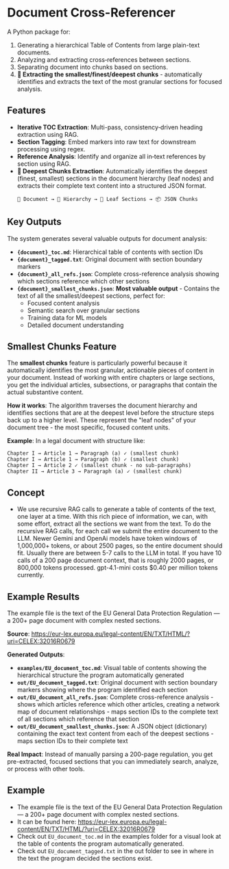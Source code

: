 # Document Cross-Referencer

A Python package for:

1. Generating a hierarchical Table of Contents from large plain-text documents.
2. Analyzing and extracting cross‑references between sections.
3. Separating document into chunks based on sections.
4. **🔆 Extracting the smallest/finest/deepest chunks** - automatically identifies and extracts the text of the most granular sections for focused analysis.

## Features

- **Iterative TOC Extraction**: Multi-pass, consistency‑driven heading extraction using RAG.
- **Section Tagging**: Embed markers into raw text for downstream processing using regex.
- **Reference Analysis**: Identify and organize all in‑text references by section using RAG.
- **🔆 Deepest Chunks Extraction**: Automatically identifies the deepest (finest, smallest) sections in the document hierarchy (leaf nodes) and extracts their complete text content into a structured JSON format.
  ```
  📄 Document → 🌳 Hierarchy → 🎯 Leaf Sections → 📦 JSON Chunks
  ```

## Key Outputs

The system generates several valuable outputs for document analysis:

- **`{document}_toc.md`**: Hierarchical table of contents with section IDs
- **`{document}_tagged.txt`**: Original document with section boundary markers
- **`{document}_all_refs.json`**: Complete cross-reference analysis showing which sections reference which other sections
- **`{document}_smallest_chunks.json`**:  **Most valuable output** - Contains the text of all the smallest/deepest sections, perfect for:
  - Focused content analysis
  - Semantic search over granular sections  
  - Training data for ML models
  - Detailed document understanding

## Smallest Chunks Feature

The **smallest chunks** feature is particularly powerful because it automatically identifies the most granular, actionable pieces of content in your document. Instead of working with entire chapters or large sections, you get the individual articles, subsections, or paragraphs that contain the actual substantive content.

**How it works**: The algorithm traverses the document hierarchy and identifies sections that are at the deepest level before the structure steps back up to a higher level. These represent the "leaf nodes" of your document tree - the most specific, focused content units.

**Example**: In a legal document with structure like:
```
Chapter I → Article 1 → Paragraph (a) ✓ (smallest chunk)
Chapter I → Article 1 → Paragraph (b) ✓ (smallest chunk)  
Chapter I → Article 2 ✓ (smallest chunk - no sub-paragraphs)
Chapter II → Article 3 → Paragraph (a) ✓ (smallest chunk)
```

## Concept
- We use recursive RAG calls to generate a table of contents of the text, one layer at a time.  With this rich piece of information, we can, with some effort, extract all the sections we want from the text. To do the recursive RAG calls, for each call we submit the entire document to the LLM.  Newer Gemini and OpenAi models have token windows of 1,000,000+ tokens, or about 2500 pages, so the entire document should fit. Usually there are between 5-7 calls to the LLM in total.  If you have 10 calls of a 200 page document context, that is roughly 2000 pages, or 800,000 tokens processed. gpt-4.1-mini costs $0.40 per million tokens currently.

## Example Results

The example file is the text of the EU General Data Protection Regulation — a 200+ page document with complex nested sections.

**Source**: https://eur-lex.europa.eu/legal-content/EN/TXT/HTML/?uri=CELEX:32016R0679

**Generated Outputs**:
- **`examples/EU_document_toc.md`**: Visual table of contents showing the hierarchical structure the program automatically generated
- **`out/EU_document_tagged.txt`**: Original document with section boundary markers showing where the program identified each section
- **`out/EU_document_all_refs.json`**: Complete cross-reference analysis - shows which articles reference which other articles, creating a network map of document relationships - maps section IDs to the complete text of all sections which reference that section
- **`out/EU_document_smallest_chunks.json`**: A JSON object (dictionary) containing the exact text content from each of the deepest sections - maps section IDs to their complete text

**Real Impact**: Instead of manually parsing a 200-page regulation, you get pre-extracted, focused sections that you can immediately search, analyze, or process with other tools.

## Example
- The example file is the text of the EU General Data Protection Regulation — a 200+ page document with complex nested sections.
- It can be found here:
  https://eur-lex.europa.eu/legal-content/EN/TXT/HTML/?uri=CELEX:32016R0679
- Check out ``EU_document_toc.md`` in the examples folder for a visual look at the table of contents the program automatically generated.
- Check out ``EU_document_tagged.txt`` in the out folder to see in where in the text the program decided the sections exist.  
 
